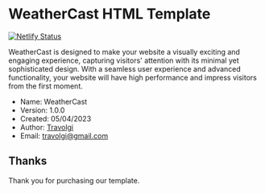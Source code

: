 # WeatherCast HTML Template

[![Netlify Status](https://api.netlify.com/api/v1/badges/5e352128-74f6-45aa-b30a-c5cdbe7ea8dc/deploy-status)](https://app.netlify.com/sites/bespoke-piroshki-34831c/deploys)

WeatherCast is designed to make your website a visually exciting and engaging experience, capturing visitors' attention with its minimal yet sophisticated design. With a seamless user experience and advanced functionality, your website will have high performance and impress visitors from the first moment.

- Name: WeatherCast
- Version: 1.0.0
- Created: 05/04/2023
- Author: [Travolgi](https://themes.travolgi.com)
- Email: travolgi@gmail.com

## Thanks

Thank you for purchasing our template.
